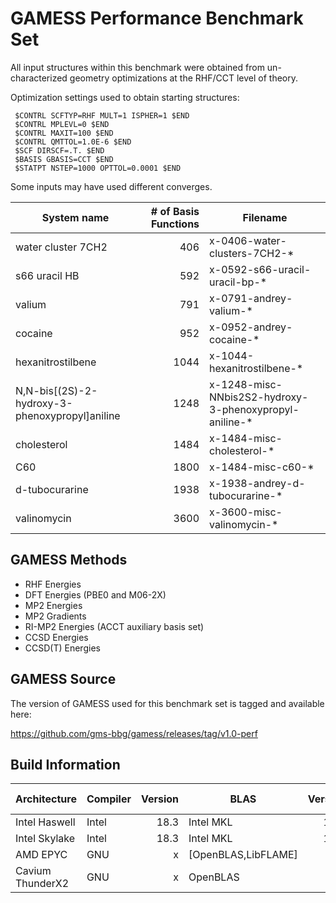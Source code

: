 # GAMESS Performance Benchmark Set

All input structures within this benchmark were obtained from un-characterized geometry optimizations at the RHF/CCT level of theory.

Optimization settings used to obtain starting structures:
```
 $CONTRL SCFTYP=RHF MULT=1 ISPHER=1 $END
 $CONTRL MPLEVL=0 $END
 $CONTRL MAXIT=100 $END
 $CONTRL QMTTOL=1.0E-6 $END
 $SCF DIRSCF=.T. $END
 $BASIS GBASIS=CCT $END
 $STATPT NSTEP=1000 OPTTOL=0.0001 $END
```

Some inputs may have used different converges.

|System name|# of Basis Functions|Filename|
|-----------|-------------------:|--------|
|water cluster 7CH2|406|x-0406-water-clusters-7CH2-*|
|s66 uracil HB|592|x-0592-s66-uracil-uracil-bp-*|
|valium|791|x-0791-andrey-valium-*|
|cocaine|952|x-0952-andrey-cocaine-*|
|hexanitrostilbene|1044|x-1044-hexanitrostilbene-*|
|N,N-bis[(2S)-2-hydroxy-3-phenoxypropyl]aniline|1248|x-1248-misc-NNbis2S2-hydroxy-3-phenoxypropyl-aniline-*|
|cholesterol|1484|x-1484-misc-cholesterol-*|
|C60|1800|x-1484-misc-c60-*|
|d-tubocurarine|1938|x-1938-andrey-d-tubocurarine-*|
|valinomycin|3600|x-3600-misc-valinomycin-*|

## GAMESS Methods

* RHF Energies
* DFT Energies (PBE0 and M06-2X)
* MP2 Energies
* MP2 Gradients
* RI-MP2 Energies (ACCT auxiliary basis set)
* CCSD Energies
* CCSD(T) Energies

## GAMESS Source

The version of GAMESS used for this benchmark set is tagged and available here:

https://github.com/gms-bbg/gamess/releases/tag/v1.0-perf

## Build Information

|Architecture|Compiler|Version|BLAS|Version|COMM|Version|Benchmark Lead|
|------------|--------|------:|----|------:|----|------:|-------|
|Intel Haswell|Intel|18.3|Intel MKL|18.3|Intel MPI|18.3|Taylor|
|Intel Skylake|Intel|18.3|Intel MKL|18.3|Intel MPI|18.3|Jorge|
|AMD EPYC|GNU|x|[OpenBLAS,LibFLAME]|x|OpenMPI|3.1.2|David|
|Cavium ThunderX2|GNU|x|OpenBLAS|x|OpenMPI|x|Michael|
